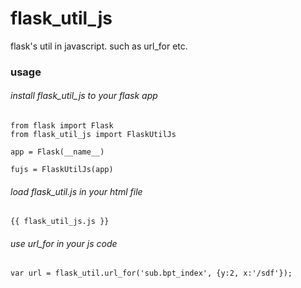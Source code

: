 flask_util_js
=============

flask's util in javascript. such as url_for etc.

### usage

###### install flask_util_js to your flask app

    from flask import Flask
    from flask_util_js import FlaskUtilJs

    app = Flask(__name__)

    fujs = FlaskUtilJs(app)

###### load flask_util.js in your html file

    {{ flask_util_js.js }}

###### use url_for in your js code

    var url = flask_util.url_for('sub.bpt_index', {y:2, x:'/sdf'});
